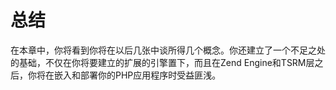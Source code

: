 # 总结

在本章中，你将看到你将在以后几张中谈所得几个概念。你还建立了一个不足之处的基础，不仅在你将要建立的扩展的引擎置下，而且在Zend Engine和TSRM层之后，你将在嵌入和部署你的PHP应用程序时受益匪浅。